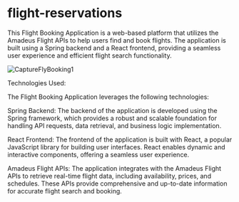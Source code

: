 # flight-reservations
This Flight Booking Application is a web-based platform that utilizes the Amadeus Flight APIs to help users find and book flights. 
The application is built using a Spring backend and a React frontend, providing a seamless user experience and efficient flight search functionality.




![CaptureFlyBooking1](https://github.com/uamubara/flight-reservations/assets/36746517/90691ac6-9d7a-457e-8e54-457261e576a6)



Technologies Used:

The Flight Booking Application leverages the following technologies:

Spring Backend: The backend of the application is developed using the Spring framework, which provides a robust and scalable foundation for handling API requests, data retrieval, and business logic implementation.

React Frontend: The frontend of the application is built with React, a popular JavaScript library for building user interfaces. React enables dynamic and interactive components, offering a seamless user experience.

Amadeus Flight APIs: The application integrates with the Amadeus Flight APIs to retrieve real-time flight data, including availability, prices, and schedules. These APIs provide comprehensive and up-to-date information for accurate flight search and booking.
